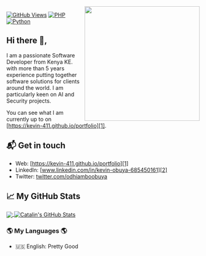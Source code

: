<img width="300px" align="right" src="https://kevin-411.github.io/portfolio/img/kevin.99e64b66.jpg"/>

[![GitHub Views](https://komarev.com/ghpvc/?username=kevin-411&color=FAC151)][1]
[![PHP](https://img.shields.io/badge/PHP-Devaloper-FAC151.svg?logo=php&logoWidth=20)](https://github.com/ahmedalmory)
[![Python](https://img.shields.io/badge/Python-Devaloper-FAC151.svg?logo=Python&logoWidth=20)](https://github.com/kevin-411)

## Hi there 👋,
I am a passionate Software Developer from Kenya KE. with more than 5 years experience putting together software solutions for clients around the world. I am particularly keen on AI and Security projects.


You can see what I am currently up to on [https://kevin-411.github.io/portfolio][1].

## 📬 Get in touch

- Web: [https://kevin-411.github.io/portfolio][1]
- LinkedIn: [www.linkedin.com/in/kevin-obuya-685450161][2]
- Twitter: [twitter.com/odhiamboobuya][3]

## &#x1f4c8; My GitHub Stats

<a href="https://github.com/kevin-411/kevin-411">
  <img align="center" src="https://github-readme-stats.vercel.app/api/top-langs/?username=kevin-411&hide=html&title_color=ffffff&text_color=c9cacc&icon_color=2bbc8a&bg_color=1d1f21" />
</a>

<a href="https://github.com/kevin-411/kevin-411">
  <img align="center" src="https://github-readme-stats.vercel.app/api?username=kevin-411&show_icons=true&line_height=27&count_private=true&title_color=ffffff&text_color=c9cacc&icon_color=2bbc8a&bg_color=1d1f21" alt="Catalin's GitHub Stats" />
</a>

### 🌎 My Languages 🌎

- 🇺🇸 English: Pretty Good

[1]: https://kevin-411.github.io/portfolio
[2]: https://www.linkedin.com/in/kevin-obuya-685450161
[3]: https://twitter.com/intent/follow?screen_name=odhiamboobuya
<!--[4]: https://www.youtube.com/channel/

**kevin-411/kevin-411** is a ✨ _special_ ✨ repository because its `README.md` (this file) appears on your GitHub profile.

Here are some ideas to get you started:

- 🔭 I’m currently working on ...
- 🌱 I’m currently learning ...
- 👯 I’m looking to collaborate on ...
- 🤔 I’m looking for help with ...
- 💬 Ask me about ...
- 📫 How to reach me: ...
- 😄 Pronouns: ...
- ⚡ Fun fact: ...
-->
